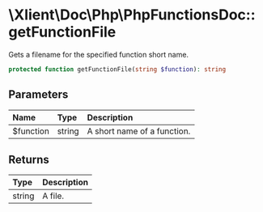 # \\Xlient\\Doc\\Php\\PhpFunctionsDoc::getFunctionFile

Gets a filename for the specified function short name.

```php
protected function getFunctionFile(string $function): string
```

## Parameters

| Name | Type | Description |
| :--- | :--- | :--- |
| $function | string | A short name of a function. |

## Returns

| Type | Description |
| :--- | :--- |
| string | A file. |